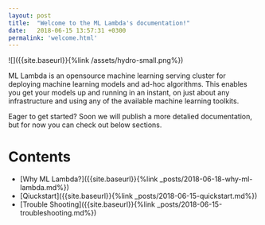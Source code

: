 ```yaml
---
layout: post
title:  "Welcome to the ML Lambda's documentation!"
date:   2018-06-15 13:57:31 +0300
permalink: 'welcome.html'
---
```


![]({{site.baseurl}}{%link /assets/hydro-small.png%})

ML Lambda is an opensource machine learning serving cluster for deploying machine learning models and ad-hoc algorithms. This enables you get your models up and running in an instant, on just about any infrastructure and using any of the available machine learning toolkits.

Eager to get started? Soon we will publish a more detalied documentation, but for now you can check out below sections.

# Contents
- [Why ML Lambda?]({{site.baseurl}}{%link _posts/2018-06-18-why-ml-lambda.md%})
- [Qiuckstart]({{site.baseurl}}{%link _posts/2018-06-15-quickstart.md%})
- [Trouble Shooting]({{site.baseurl}}{%link _posts/2018-06-15-troubleshooting.md%})
